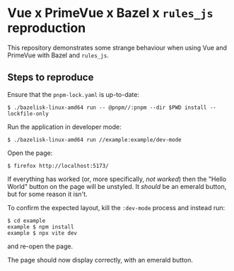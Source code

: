 <!--
  ~~ README.md - Hello, curious person ^_^
  -->

# Vue x PrimeVue x Bazel x `rules_js` reproduction

This repository demonstrates some strange behaviour when using Vue and PrimeVue with Bazel and `rules_js`.

## Steps to reproduce

Ensure that the `pnpm-lock.yaml` is up-to-date:

```shell
$ ./bazelisk-linux-amd64 run -- @pnpm//:pnpm --dir $PWD install --lockfile-only
```

Run the application in developer mode:

```shell
$ ./bazelisk-linux-amd64 run //example:example/dev-mode
```

Open the page:

```shell
$ firefox http://localhost:5173/
```

If everything has worked (or, more specifically, _not worked_) then the "Hello World" button on the page will be unstyled.
It _should_ be an emerald button, but for some reason it isn't.

To confirm the expected layout, kill the `:dev-mode` process and instead run:

```shell
$ cd example
example $ npm install
example $ npx vite dev
```

and re-open the page.

The page should now display correctly, with an emerald button.
